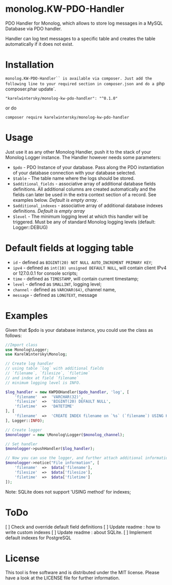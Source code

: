 monolog.KW-PDO-Handler
======================

PDO Handler for Monolog, which allows to store log messages in a MySQL Database via PDO handler.

Handler can log text messages to a specific table and creates the table automatically if it does not exist.

# Installation
`monolog.KW-PDO-Handler`` is available via composer.
Just add the following line to your required section in composer.json and do a `php composer.phar update`.

```
"karelwintersky/monolog-kw-pdo-handler": "^0.1.0"
```

or do

```
composer require karelwintersky/monolog-kw-pdo-handler
```

# Usage
Just use it as any other Monolog Handler, push it to the stack of your Monolog Logger instance.
The Handler however needs some parameters:

- `$pdo` - PDO Instance of your database. Pass along the PDO instantiation of your database connection with your database selected.
- `$table` - The table name where the logs should be stored.
- `$additional_fields` - associative array of additional database fields definitions. All additional columns are created
automatically and the fields can later be used in the extra context section of a record. See examples below. _Default is empty array_.
- `$additional_indexes` - associative array of additional database indexes definitions. _Default is empty array_
- `$level` - The minimum logging level at which this handler will be triggered. Must be any of standard Monolog logging levels (default: Logger::DEBUG)

# Default fields at logging table

- `id` - defined as `BIGINT(20) NOT NULL AUTO_INCREMENT PRIMARY KEY`;
- `ipv4` - defined as `int(10) unsigned DEFAULT NULL`, will contain client IPv4 or 127.0.0.1 for console scripts;
- `time` - defined as `TIMESTAMP`, will contain current timestamp;
- `level` - defined as `SMALLINT`, logging level;
- `channel` - defined as `VARCHAR(64)`, channel name,
- `message` - defined as `LONGTEXT`, message

# Examples
Given that $pdo is your database instance, you could use the class as follows:

```php
//Import class
use Monolog\Logger;
use KarelWintersky\Monolog;

// Create log handler
// using table `log` with additional fields
// `filename`, `filesize`, `filetime`
// and index at field `filename`
// minimum logging level is INFO.

$log_handler = new KWPDOHandler($pdo_handler, 'log', [
    'filename'  =>  'VARCHAR(32)',
    'filesize'  =>  'BIGINT(20) DEFAULT NULL',
    'filetime'  =>  'DATETIME'
], [
    'filename'  =>  'CREATE INDEX filename on `%s` (`filename`) USING HASH',
], Logger::INFO);

// Create logger
$monologger = new \Monolog\Logger($monolog_channel);

// Set handler
$monologger->pushHandler($log_handler);

// Now you can use the logger, and further attach additional information
$monologger->notice("File information", [
    'filename'  =>  $data['filename'],
    'filesize'  =>  $data['filesize'],
    'filetime'  =>  $data['filetime']
]);

```
Note: SQLite does not support 'USING method' for indexes;

# ToDo

[ ] Check and override default field definitions
[ ] Update readme : how to write custom indexes
[ ] Update readme : about SQLite.
[ ] Implement default indexes for PostgreSQL


# License
This tool is free software and is distributed under the MIT license. Please have a look at the LICENSE file for further information.

